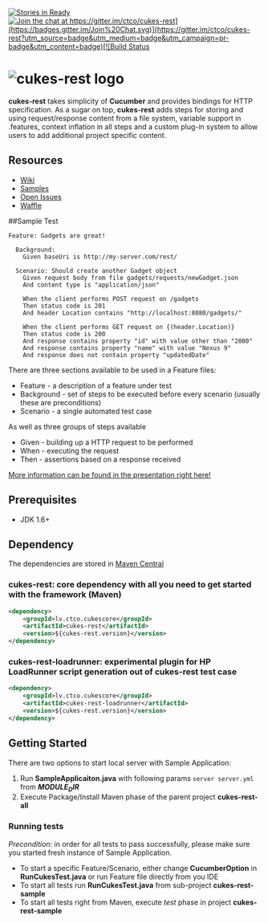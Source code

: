 [![Stories in Ready](https://badge.waffle.io/ctco/cukes-rest.png?label=ready&title=Ready)](https://waffle.io/ctco/cukes-rest)[![Join the chat at https://gitter.im/ctco/cukes-rest](https://badges.gitter.im/Join%20Chat.svg)](https://gitter.im/ctco/cukes-rest?utm_source=badge&utm_medium=badge&utm_campaign=pr-badge&utm_content=badge)[![Build Status](https://snap-ci.com/ctco/cukes-rest/branch/master/build_image)](https://snap-ci.com/ctco/cukes-rest/branch/master)
# ![cukes-rest logo](assets/cukes-rest-logo.png)
**cukes-rest** takes simplicity of **Cucumber** and provides bindings for HTTP specification. As a sugar on top, **cukes-rest**
adds steps for storing and using request/response content from a file system, variable support in .features, context 
inflation in all steps and a custom plug-in system to allow users to add additional project specific
content. 

## Resources
- [Wiki](https://github.com/ctco/cukes-rest/wiki)
- [Samples](https://github.com/ctco/cukes-rest/wiki/Test-Samples)
- [Open Issues](https://github.com/ctco/cukes-rest/issues)
- [Waffle](https://waffle.io/ctco/cukes-rest)

##Sample Test

```gherkin
Feature: Gadgets are great!

  Background:
    Given baseUri is http://my-server.com/rest/

  Scenario: Should create another Gadget object
    Given request body from file gadgets/requests/newGadget.json
    And content type is "application/json"

    When the client performs POST request on /gadgets
    Then status code is 201
    And header Location contains "http://localhost:8080/gadgets/"

    When the client performs GET request on {(header.Location)}
    Then status code is 200
    And response contains property "id" with value other than "2000"
    And response contains property "name" with value "Nexus 9"
    And response does not contain property "updatedDate"
```

There are three sections available to be used in a Feature files:
- Feature - a description of a feature under test
- Background - set of steps to be executed before every scenario (usually these are preconditions)
- Scenario - a single automated test case

As well as three groups of steps available
- Given - building up a HTTP request to be performed
- When - executing the request
- Then - assertions based on a response received
         
[More information can be found in the presentation right here!](https://speakerdeck.com/larchaon/getting-started-with-cukes-rest)
          
## Prerequisites
- JDK 1.6+

## Dependency
The dependencies are stored in [Maven Central](http://search.maven.org/#search|ga|1|lv.ctco.cukesrest)

### cukes-rest: core dependency with all you need to get started with the framework (Maven)

```xml
<dependency>
    <groupId>lv.ctco.cukescore</groupId>
    <artifactId>cukes-rest</artifactId>
    <version>${cukes-rest.version}</version>
</dependency>
```

### cukes-rest-loadrunner: experimental plugin for HP LoadRunner script generation out of cukes-rest test case

```xml
<dependency>
    <groupId>lv.ctco.cukescore</groupId>
    <artifactId>cukes-rest-loadrunner</artifactId>
    <version>${cukes-rest.version}</version>
</dependency>
```

## Getting Started

There are two options to start local server with Sample Application:

1. Run **SampleApplicaiton.java** with following params `server server.yml` from **$MODULE_DIR$**
2. Execute Package/Install Maven phase of the parent project **cukes-rest-all**

### Running tests

*Precondition*: in order for all tests to pass successfully, please make sure you started fresh instance of Sample Application.

- To start a specific Feature/Scenario, either change **CucumberOption** in **RunCukesTest.java** or run Feature file directly from you IDE
- To start all tests run **RunCukesTest.java** from sub-project **cukes-rest-sample**
- To start all tests right from Maven, execute _test_ phase in project **cukes-rest-sample**

